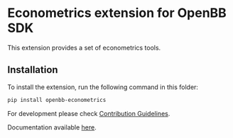 # Econometrics extension for OpenBB SDK

This extension provides a set of econometrics tools.

## Installation

To install the extension, run the following command in this folder:

```bash
pip install openbb-econometrics
```

For development please check [Contribution Guidelines](https://github.com/OpenBB-finance/OpenBBTerminal/blob/feature/openbb-sdk-v4/openbb_sdk/CONTRIBUTING.md).

Documentation available [here](https://docs.openbb.co/sdk).
